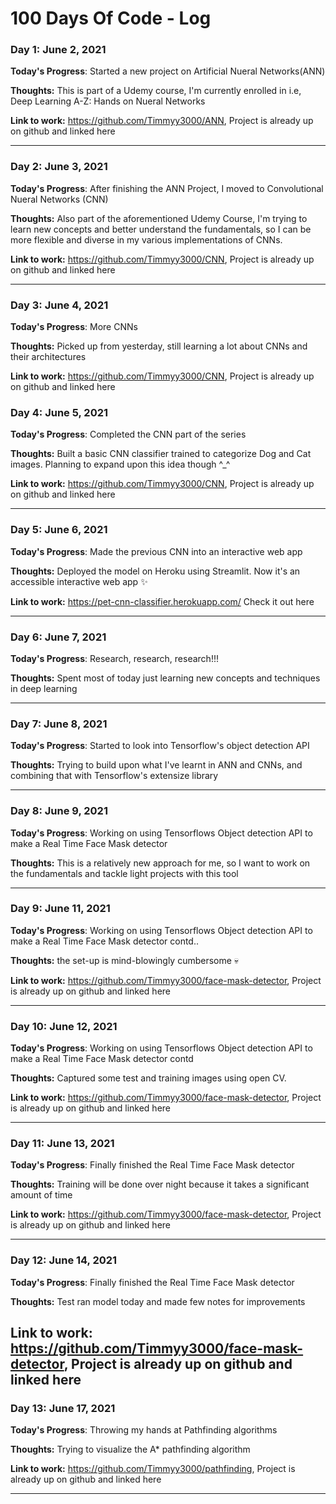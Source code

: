 # 100 Days Of Code - Log

### Day 1: June 2, 2021


**Today's Progress**: Started a new project on Artificial Nueral Networks(ANN) 

**Thoughts:** This is part of a Udemy course, I'm currently enrolled in i.e, Deep Learning A-Z: Hands on Nueral Networks

**Link to work:** https://github.com/Timmyy3000/ANN, Project is already up on github and linked here 

----

### Day 2: June 3, 2021

**Today's Progress**: After finishing the ANN Project, I moved to Convolutional Nueral Networks (CNN)

**Thoughts:** Also part of the aforementioned Udemy Course, I'm trying to learn new concepts and better understand the fundamentals, so I can be more flexible and diverse in my various implementations of CNNs.

**Link to work:** https://github.com/Timmyy3000/CNN, Project is already up on github and linked here 

----

### Day 3: June 4, 2021

**Today's Progress**: More CNNs

**Thoughts:** Picked up from yesterday, still learning a lot about CNNs and their architectures 

**Link to work:** https://github.com/Timmyy3000/CNN, Project is already up on github and linked here 

### Day 4: June 5, 2021

**Today's Progress**: Completed the CNN part of the series 

**Thoughts:** Built a basic CNN classifier trained to categorize Dog and Cat images. Planning to expand upon this idea though ^_^

**Link to work:** https://github.com/Timmyy3000/CNN, Project is already up on github and linked here 

----

### Day 5: June 6, 2021

**Today's Progress**: Made the previous CNN into an interactive web app

**Thoughts:**  Deployed the model on Heroku using Streamlit. Now it's an accessible interactive web app ✨

**Link to work:** https://pet-cnn-classifier.herokuapp.com/ Check it out here 

----

### Day 6: June 7, 2021

**Today's Progress**: Research, research, research!!!

**Thoughts:**  Spent most of today just learning new concepts and techniques in deep learning

----

### Day 7: June 8, 2021

**Today's Progress**: Started to look into Tensorflow's object detection API 

**Thoughts:**  Trying to build upon what I've learnt in ANN and CNNs, and combining that with Tensorflow's extensize library

----

### Day 8: June 9, 2021

**Today's Progress**: Working on using Tensorflows Object detection API to make a Real Time Face Mask detector

**Thoughts:**  This is a relatively new approach for me, so I want to work on the fundamentals and tackle light projects with this tool


----

### Day 9: June 11, 2021

**Today's Progress**: Working on using Tensorflows Object detection API to make a Real Time Face Mask detector contd..

**Thoughts:** the set-up is mind-blowingly cumbersome 💀

**Link to work:** https://github.com/Timmyy3000/face-mask-detector, Project is already up on github and linked here 

----

### Day 10: June 12, 2021

**Today's Progress**: Working on using Tensorflows Object detection API to make a Real Time Face Mask detector contd

**Thoughts:** Captured some test and training images using open CV.

**Link to work:** https://github.com/Timmyy3000/face-mask-detector, Project is already up on github and linked here 

----

### Day 11: June 13, 2021

**Today's Progress**: Finally finished the Real Time Face Mask detector

**Thoughts:** Training will be done over night because it takes a significant amount of time

**Link to work:** https://github.com/Timmyy3000/face-mask-detector, Project is already up on github and linked here 

----

### Day 12: June 14, 2021

**Today's Progress**: Finally finished the Real Time Face Mask detector

**Thoughts:** Test ran model today and made few notes for improvements

**Link to work:** https://github.com/Timmyy3000/face-mask-detector, Project is already up on github and linked here 
----

### Day 13: June 17, 2021

**Today's Progress**: Throwing my hands at Pathfinding algorithms

**Thoughts:** Trying to visualize the A* pathfinding algorithm 

**Link to work:** https://github.com/Timmyy3000/pathfinding, Project is already up on github and linked here 

----
